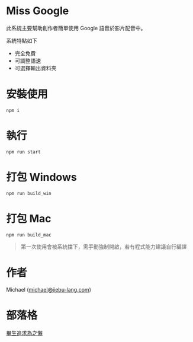 # Miss Google
<p>此系統主要幫助創作者簡單使用 Google 語音於影片配音中。</p>
<p>系統特點如下</p>
<ul>
  <li>完全免費</li>
  <li>可調整語速</li>
  <li>可選擇輸出資料夾</li>
</ul>

# 安裝使用
```
npm i
```

# 執行
```
npm run start 
```

# 打包 Windows
```
npm run build_win 
```

# 打包 Mac
```
npm run build_mac 
```
> 第一次使用會被系統擋下，需手動強制開啟，若有程式能力建議自行編譯

# 作者
Michael&nbsp;([michael@jiebu-lang.com](mailto:michael@jiebu-lang.com))</p>

# 部落格
[畢生追求為之懶](https://blog.jiebu-lang.com/)
